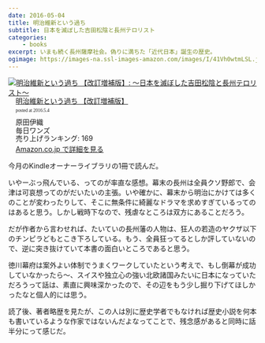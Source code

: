 ```yaml
---
date: 2016-05-04
title: 明治維新という過ち
subtitle: 日本を滅ぼした吉田松陰と長州テロリスト
categories: 
    - books
excerpt: いまも続く長州薩摩社会。偽りに満ちた「近代日本」誕生の歴史。
ogimage: https://images-na.ssl-images-amazon.com/images/I/41Vh0wtmLSL.jpg
---
```


<div class="azlink-box"><div class="azlink-image" style="float:left"><a href="http://www.amazon.co.jp/exec/obidos/ASIN/B018R7TBK2/warikiru-22/ref=nosim/" name="azlinklink" target="_blank"><img src="https://images-na.ssl-images-amazon.com/images/I/41Vh0wtmLSL._SL160_.jpg" alt="明治維新という過ち 【改訂増補版】: ～日本を滅ぼした吉田松陰と長州テロリスト～" style="border:none" /></a></div><div class="azlink-info" style="float:left;margin-left:15px;line-height:120%"><div class="azlink-name" style="margin-bottom:10px;line-height:120%"><a href="http://www.amazon.co.jp/exec/obidos/ASIN/B018R7TBK2/warikiru-22/ref=nosim/" name="azlinklink" target="_blank">明治維新という過ち 【改訂増補版】</a><div class="azlink-powered-date" style="font-size:7pt;margin-top:5px;font-family:verdana;line-height:120%">posted at 2016.5.4</div></div><div class="azlink-detail">原田伊織<br />毎日ワンズ<br />売り上げランキング: 169<br /></div><div class="azlink-link" style="margin-top:5px"><a href="http://www.amazon.co.jp/exec/obidos/ASIN/B018R7TBK2/warikiru-22/ref=nosim/" target="_blank">Amazon.co.jp で詳細を見る</a></div></div><div class="azlink-footer" style="clear:left"></div></div>

今月のKindleオーナーライブラリの1冊で読んだ。

いやーぶっ飛んでいる、ってのが率直な感想。幕末の長州は全員クソ野郎で、会津は可哀想ってのがだいたいの主張。いや確かに、幕末から明治にかけては多くのことが変わったりして、そこに無条件に綺麗なドラマを求めすぎているってのはあると思う。しかし戦時下なので、残虐なところは双方にあることだろう。

だが作者から言わせれば、たいていの長州藩の人物は、狂人の若造のヤクザ以下のチンピラどもとこき下ろしている。もう、全員狂ってるとしか評していないので、逆に突き抜けていて本書の面白いところであると思う。

徳川幕府は案外よい体制でうまくワークしていたという考えで、もし倒幕が成功していなかったら〜、スイスや独立心の強い北欧諸国みたいに日本になっていただろうって話は、素直に興味深かったので、その辺をもう少し掘り下げてほしかったなと個人的には思う。

読了後、著者略歴を見たが、この人は別に歴史学者でもなければ歴史小説を何本も書いているような作家ではないんだよなってことで、残念感があると同時に話半分にって感じだ。
